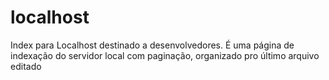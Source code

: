 # localhost
Index para Localhost destinado a desenvolvedores. É uma página de indexação do servidor local com paginação, organizado pro último arquivo editado
